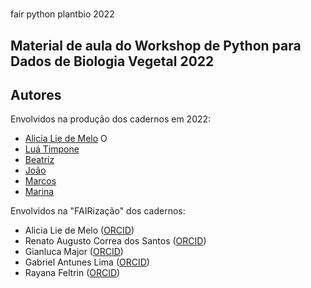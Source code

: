 # 

fair python plantbio 2022

## Material de aula do Workshop de Python para Dados de Biologia Vegetal 2022



## Autores

Envolvidos na produção dos cadernos em 2022:

 - [Alicia Lie de Melo](https://figshare.com/authors/Gede_Primahadi_Wijaya_Rajeg/1234749) <a itemprop="sameAs" content="https://orcid.org/0000-0002-1712-5868" href="https://orcid.org/0000-0002-1712-5868" target="orcid.widget" rel="noopener noreferrer" style="vertical-align:top;"><img src="https://orcid.org/sites/default/files/images/orcid_16x16.png" style="width:1em;margin-right:.5em;" alt="ORCID iD icon"></a>
 - [Luá Timpone]()
 - [Beatriz]()
 - [João]()
 - [Marcos]()
 - [Marina]()

Envolvidos na "FAIRização" dos cadernos:

 - Alicia Lie de Melo ([ORCID](https://orcid.org/0000-0002-1712-5868))
 - Renato Augusto Correa dos Santos ([ORCID](https://orcid.org/0000-0003-0826-5479))
 - Gianluca Major ([ORCID](https://orcid.org/0009-0002-6224-5583))
 - Gabriel Antunes Lima ([ORCID](https://orcid.org/0009-0007-1278-8527))
 - Rayana Feltrin ([ORCID](https://orcid.org/0000-0002-4656-9062))


